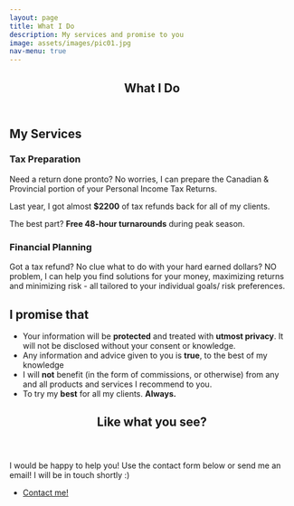 ```yaml
---
layout: page
title: What I Do
description: My services and promise to you
image: assets/images/pic01.jpg
nav-menu: true
---
```


<!-- Main -->
<div id="main" class="alt">

<!-- One -->
<section id="one">
	<div class="inner">
		<header class="major">
			<h1>What I Do</h1>
		</header>

<!-- Content -->
<h2 id="services">My Services</h2>
<div class="row">
	<div class="6u 12u$(small)">
		<h3>Tax Preparation</h3>
		<p>Need a return done pronto? No worries, I can prepare the Canadian & Provincial portion of your Personal Income Tax Returns.</p>
		<p>Last year, I got almost <b>$2200</b> of tax refunds back for all of my clients.</p>
		<p>The best part? <b>Free 48-hour turnarounds</b> during peak season.  </p>
	</div>
	<div class="6u$ 12u$(small)">
		<h3>Financial Planning</h3>
		<p>Got a tax refund? No clue what to do with your hard earned dollars? NO problem, I can help you find solutions for your money, maximizing returns and minimizing risk - all tailored to your individual goals/ risk preferences.</p>
	</div>
</div>

<div class="row">
	<div class="12u">
		<h2 id="promise">I promise that</h2>
		<ul>
    		<li>Your information will be <b>protected</b> and treated with <b>utmost privacy</b>. It will not be disclosed without your consent or knowledge.</li>
   			<li>Any information and advice given to you is <b>true</b>, to the best of my knowledge</li>
    		<li>I will <b>not</b> benefit (in the form of commissions, or otherwise) from any and all products and services I recommend to you.</li>
    		<li>To try my <b>best</b> for all my clients. <b>Always.</b></li>
		</ul>
	</div>
</div>


<section id="one">
    <div class="inner">
        <header class="major">
            <h2>Like what you see?</h2>
        </header>
        <p>I would be happy to help you! Use the contact form below or send me an email! I will be in touch shortly :)</p>
        <ul class="actions">
            <li><a href="footer" class="button next">Contact me!</a></li>
        </ul>
    </div>
</section>